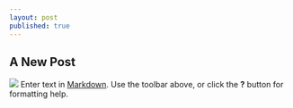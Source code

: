 ```yaml
---
layout: post
published: true
---
```


## A New Post
![](/http://www.vetprofessionals.com/catprofessional/images/home-cat.jpg)
Enter text in [Markdown](http://daringfireball.net/projects/markdown/). Use the toolbar above, or click the **?** button for formatting help.
